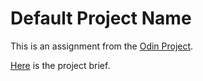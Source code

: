 # Default Project Name

This is an assignment from the [Odin Project](https://www.theodinproject.com/).

[Here](###) is the project brief.

